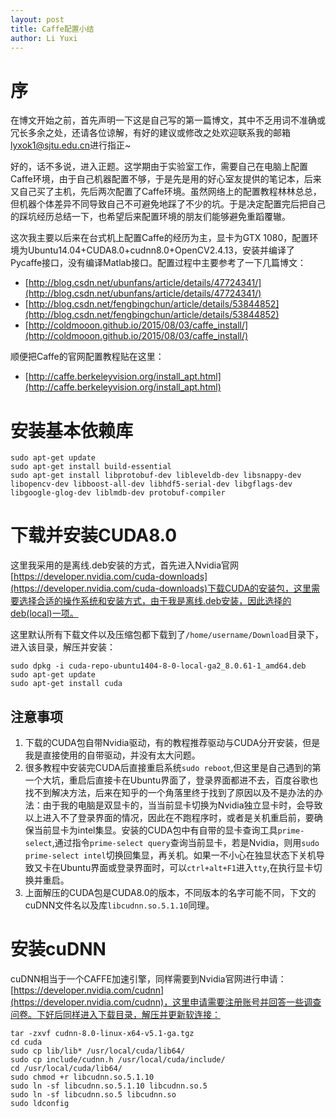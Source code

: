 ```yaml
---
layout: post
title: Caffe配置小结
author: Li Yuxi
---
```


# 序
在博文开始之前，首先声明一下这是自己写的第一篇博文，其中不乏用词不准确或冗长多余之处，还请各位谅解，有好的建议或修改之处欢迎联系我的邮箱[lyxok1@sjtu.edu.cn](lyxok1@sjtu.edu.cn)进行指正~

好的，话不多说，进入正题。这学期由于实验室工作，需要自己在电脑上配置Caffe环境，由于自己机器配置不够，于是先是用的好心室友提供的笔记本，后来又自己买了主机，先后两次配置了Caffe环境。虽然网络上的配置教程林林总总，但机器个体差异不同导致自己不可避免地踩了不少的坑。于是决定配置完后把自己的踩坑经历总结一下，也希望后来配置环境的朋友们能够避免重蹈覆辙。

这次我主要以后来在台式机上配置Caffe的经历为主，显卡为GTX 1080，配置环境为Ubuntu14.04+CUDA8.0+cudnn8.0+OpenCV2.4.13，安装并编译了Pycaffe接口，没有编译Matlab接口。配置过程中主要参考了一下几篇博文：
* [http://blog.csdn.net/ubunfans/article/details/47724341/](http://blog.csdn.net/ubunfans/article/details/47724341/)
* [http://blog.csdn.net/fengbingchun/article/details/53844852](http://blog.csdn.net/fengbingchun/article/details/53844852)
* [http://coldmooon.github.io/2015/08/03/caffe_install/](http://coldmooon.github.io/2015/08/03/caffe_install/)

顺便把Caffe的官网配置教程贴在这里：
* [http://caffe.berkeleyvision.org/install_apt.html](http://caffe.berkeleyvision.org/install_apt.html)

# 安装基本依赖库
```shell
sudo apt-get update
sudo apt-get install build-essential 
sudo apt-get install libprotobuf-dev libleveldb-dev libsnappy-dev libopencv-dev libboost-all-dev libhdf5-serial-dev libgflags-dev libgoogle-glog-dev liblmdb-dev protobuf-compiler
```

# 下载并安装CUDA8.0
这里我采用的是离线.deb安装的方式，首先进入Nvidia官网[https://developer.nvidia.com/cuda-downloads](https://developer.nvidia.com/cuda-downloads)下载CUDA的安装包，这里需要选择合适的操作系统和安装方式，由于我是离线.deb安装，因此选择的deb(local)一项。

这里默认所有下载文件以及压缩包都下载到了`/home/username/Download`目录下，进入该目录，解压并安装：
```shell
sudo dpkg -i cuda-repo-ubuntu1404-8-0-local-ga2_8.0.61-1_amd64.deb  
sudo apt-get update  
sudo apt-get install cuda
```

## 注意事项
1. 下载的CUDA包自带Nvidia驱动，有的教程推荐驱动与CUDA分开安装，但是我是直接使用的自带驱动，并没有太大问题。
2. 很多教程中安装完CUDA后直接重启系统`sudo reboot`,但这里是自己遇到的第一个大坑，重启后直接卡在Ubuntu界面了，登录界面都进不去，百度谷歌也找不到解决方法，后来在知乎的一个角落里终于找到了原因以及不是办法的办法：由于我的电脑是双显卡的，当当前显卡切换为Nvidia独立显卡时，会导致以上进入不了登录界面的情况，因此在不跑程序时，或者是关机重启前，要确保当前显卡为intel集显。安装的CUDA包中有自带的显卡查询工具`prime-select`,通过指令`prime-select query`查询当前显卡，若是Nvidia，则用`sudo prime-select intel`切换回集显，再关机。如果一不小心在独显状态下关机导致又卡在Ubuntu界面或登录界面时，可以`ctrl+alt+F1`进入`tty`,在执行显卡切换并重启。
3. 上面解压的CUDA包是CUDA8.0的版本，不同版本的名字可能不同，下文的cuDNN文件名以及库`libcudnn.so.5.1.10`同理。

# 安装cuDNN
cuDNN相当于一个CAFFE加速引擎，同样需要到Nvidia官网进行申请：[https://developer.nvidia.com/cudnn](https://developer.nvidia.com/cudnn)，这里申请需要注册账号并回答一些调查问卷。下好后同样进入下载目录，解压并更新软连接：
```shell
tar -zxvf cudnn-8.0-linux-x64-v5.1-ga.tgz  
cd cuda  
sudo cp lib/lib* /usr/local/cuda/lib64/  
sudo cp include/cudnn.h /usr/local/cuda/include/
cd /usr/local/cuda/lib64/
sudo chmod +r libcudnn.so.5.1.10
sudo ln -sf libcudnn.so.5.1.10 libcudnn.so.5
sudo ln -sf libcudnn.so.5 libcudnn.so
sudo ldconfig
```